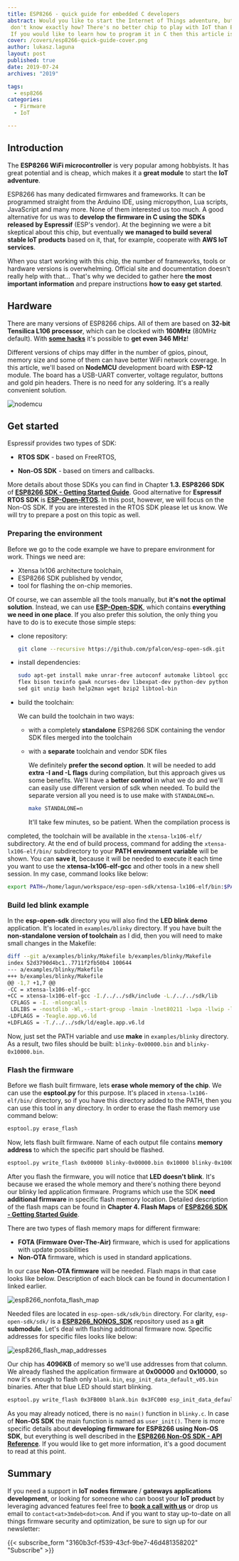 ```yaml
---
title: ESP8266 - quick guide for embedded C developers
abstract: Would you like to start the Internet of Things adventure, but you
 don't know exactly how? There's no better chip to play with IoT than ESP8266.
 If you would like to learn how to program it in C then this article is for you.
cover: /covers/esp8266-quick-guide-cover.png
author: lukasz.laguna
layout: post
published: true
date: 2019-07-24
archives: "2019"

tags:
  - esp8266
categories:
  - Firmware
  - IoT

---
```


## Introduction

The **ESP8266 WiFi microcontroller** is very popular among hobbyists. It has
great potential and is cheap, which makes it a **great module** to start the
**IoT adventure**.

ESP8266 has many dedicated firmwares and frameworks. It can be programmed
straight from the Arduino IDE, using micropython, Lua scripts, JavaScript and
many more. None of them interested us too much. A good alternative for us was to
**develop the firmware in C using the SDKs released by Espressif** (ESP's
vendor). At the beginning we were a bit skeptical about this chip, but
eventually **we managed to build several stable IoT products** based on it,
that, for example, cooperate with **AWS IoT services**.

When you start working with this chip, the number of frameworks, tools or
hardware versions is overwhelming. Official site and documentation doesn't
really help with that... That's why we decided to gather here **the most
important information** and prepare instructions **how to easy get started**.

## Hardware

There are many versions of ESP8266 chips. All of them are based on **32-bit
Tensilica L106 processor**, which can be clocked with **160MHz** (80MHz
default). With [**some hacks**](https://github.com/cnlohr/nosdk8266) it's
possible to **get even 346 MHz**!

Different versions of chips may differ in the number of gpios, pinout, memory
size and some of them can have better WiFi network coverage. In this article,
we'll based on **NodeMCU** development board with **ESP-12** module. The board
has a USB-UART converter, voltage regulator, buttons and gold pin headers. There
is no need for any soldering. It's a really convenient solution.

![nodemcu](/img/nodemcu.png)

## Get started

Espressif provides two types of SDK:

- **RTOS SDK** - based on FreeRTOS,

- **Non-OS SDK** - based on timers and callbacks.

More details about those SDKs you can find in Chapter **1.3. ESP8266 SDK** of
[**ESP8266 SDK - Getting Started Guide**](https://www.espressif.com/sites/default/files/documentation/2a-esp8266-sdk_getting_started_guide_en.pdf).
Good alternative for **Espressif RTOS SDK** is
[**ESP-Open-RTOS**](https://github.com/SuperHouse/esp-open-rtos). In this post,
however, we will focus on the Non-OS SDK. If you are interested in the RTOS SDK
please let us know. We will try to prepare a post on this topic as well.

### Preparing the environment

Before we go to the code example we have to prepare environment for work. Things
we need are:

- Xtensa lx106 architecture toolchain,
- ESP8266 SDK published by vendor,
- tool for flashing the on-chip memories.

Of course, we can assemble all the tools manually, but **it's not the optimal
solution**. Instead, we can use
[**ESP-Open-SDK**](https://github.com/pfalcon/esp-open-sdk), which contains
**everything we need in one place**. If you also prefer this solution, the only
thing you have to do is to execute those simple steps:

- clone repository:

  ```bash
  git clone --recursive https://github.com/pfalcon/esp-open-sdk.git
  ```

- install dependencies:

  ```bash
  sudo apt-get install make unrar-free autoconf automake libtool gcc g++ gperf \
  flex bison texinfo gawk ncurses-dev libexpat-dev python-dev python python-serial \
  sed git unzip bash help2man wget bzip2 libtool-bin
  ```

- build the toolchain:

  We can build the toolchain in two ways:

  - with a completely **standalone** ESP8266 SDK containing the vendor SDK files
    merged into the toolchain

  - with a **separate** toolchain and vendor SDK files

    We definitely **prefer the second option**. It will be needed to add **extra
    -I and -L flags** during compilation, but this approach gives us some
    benefits. We'll have a **better control** in what we do and we'll can easily
    use different version of sdk when needed. To build the separate version all
    you need is to use make with `STANDALONE=n`.

    ```bash
    make STANDALONE=n
    ```

    It'll take few minutes, so be patient. When the compilation process is

completed, the toolchain will be available in the `xtensa-lx106-elf/`
subdirectory. At the end of build process, command for adding the
`xtensa-lx106-elf/bin/` subdirectory to your **PATH environment variable** will
be shown. You can **save it**, because it will be needed to execute it each time
you want to use the **xtensa-lx106-elf-gcc** and other tools in a new shell
session. In my case, command looks like below:

```bash
export PATH=/home/lagun/workspace/esp-open-sdk/xtensa-lx106-elf/bin:$PATH
```

### Build led blink example

In the **esp-open-sdk** directory you will also find the **LED blink demo**
application. It's located in `examples/blinky` directory. If you have built the
**non-standalone version of toolchain** as I did, then you will need to make
small changes in the Makefile:

```bash
diff --git a/examples/blinky/Makefile b/examples/blinky/Makefile
index 52d3790d4bc1..7711f2fb50b4 100644
--- a/examples/blinky/Makefile
+++ b/examples/blinky/Makefile
@@ -1,7 +1,7 @@
-CC = xtensa-lx106-elf-gcc
+CC = xtensa-lx106-elf-gcc -I./../../sdk/include -L./../../sdk/lib
 CFLAGS = -I. -mlongcalls
 LDLIBS = -nostdlib -Wl,--start-group -lmain -lnet80211 -lwpa -llwip -lpp -lphy -lc -Wl,--end-group -lgcc
-LDFLAGS = -Teagle.app.v6.ld
+LDFLAGS = -T./../../sdk/ld/eagle.app.v6.ld
```

Now, just set the PATH variable and use **make** in `examples/blinky` directory.
As a result, two files should be built: `blinky-0x00000.bin` and
`blinky-0x10000.bin`.

### Flash the firmware

Before we flash built firmware, lets **erase whole memory of the chip**. We can
use the **esptool.py** for this purpose. It's placed in `xtensa-lx106-elf/bin/`
directory, so if you have this directory added to the PATH, then you can use
this tool in any directory. In order to erase the flash memory use command
below:

```bash
esptool.py erase_flash
```

Now, lets flash built firmware. Name of each output file contains **memory
address** to which the specific part should be flashed.

```bash
esptool.py write_flash 0x00000 blinky-0x00000.bin 0x10000 blinky-0x10000.bin
```

After you flash the firmware, you will notice that **LED doesn't blink**. It's
because we erased the whole memory and there's nothing there beyond our blinky
led application firmware. Programs which use the SDK **need additional
firmware** in specific flash memory location. Detailed description of the flash
maps can be found in **Chapter 4. Flash Maps** of
[**ESP8266 SDK - Getting Started Guide**](https://www.espressif.com/sites/default/files/documentation/2a-esp8266-sdk_getting_started_guide_en.pdf).

There are two types of flash memory maps for different firmware:

- **FOTA (Firmware Over-The-Air)** firmware, which is used for applications with
  update possibilities
- **Non-OTA** firmware, which is used in standard applications.

In our case **Non-OTA firmware** will be needed. Flash maps in that case looks
like below. Description of each block can be found in documentation I linked
earlier.

![esp8266_nonfota_flash_map](/img/esp8266_nonfota_flash_map.png)

Needed files are located in `esp-open-sdk/sdk/bin` directory. For clarity,
`esp-open-sdk/sdk/` is a
[**ESP8266_NONOS_SDK**](https://github.com/espressif/ESP8266_NONOS_SDK)
repository used as a **git submodule**. Let's deal with flashing additional
firmware now. Specific addresses for specific files looks like below:

![esp8266_flash_map_addresses](/img/esp8266_flash_map_addresses.png)

Our chip has **4096KB** of memory so we'll use addresses from that column. We
already flashed the application firmware at **0x00000** and **0x10000**, so now
it's enough to flash only `blank.bin`, `esp_init_data_default_v05.bin` binaries.
After that blue LED should start blinking.

```bash
esptool.py write_flash 0x3FB000 blank.bin 0x3FC000 esp_init_data_default_v05.bin 0x3FE000 blank.bin
```

As you may already noticed, there is no `main()` function in `blinky.c`. In case
of **Non-OS SDK** the main function is named as `user_init()`. There is more
specific details about **developing firmware for ESP8266 using Non-OS SDK**, but
everything is well described in the
[**ESP8266 Non-OS SDK - API Reference**](https://www.espressif.com/sites/default/files/documentation/2a-esp8266-sdk_getting_started_guide_en.pdf).
If you would like to get more information, it's a good document to read at this
point.

## Summary

If you need a support in **IoT nodes firmware** / **gateways applications
development**, or looking for someone who can boost your **IoT product** by
leveraging advanced features feel free to [**book a call with
us**](https://cloud.3mdeb.com/index.php/apps/calendar/appointment/n7T65toSaD9t)
or drop us email to `contact<at>3mdeb<dot>com`. And if you want to stay
up-to-date on all things firmware security and optimization, be sure to sign up
for our newsletter:

{{< subscribe_form "3160b3cf-f539-43cf-9be7-46d481358202" "Subscribe" >}}
